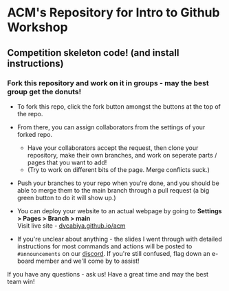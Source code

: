 # ACM's Repository for Intro to Github Workshop
## Competition skeleton code! (and install instructions)

### Fork this repository and work on it in groups - may the best group get the donuts!

- To fork this repo, click the fork button amongst the buttons at the top of the repo.
- From there, you can assign collaborators from the settings of your forked repo.
  - Have your collaborators accept the request, then clone your repository, make their own branches, and work on seperate parts / pages that you want to add!
  - (Try to work on different bits of the page. Merge conflicts suck.)
- Push your branches to your repo when you're done, and you should be able to merge them to the main branch through a pull request (a big green button to do it will show up.)
- You can deploy your website to an actual webpage by going to **Settings > Pages > Branch > main**  
Visit live site - [dvcabiya.github.io/acm](https://dvcabiya.github.io/acm)

- If you're unclear about anything - the slides I went through with detailed instructions for most commands and actions will be posted to `#announcements` on our [discord](https://discord.gg/6AzbZxhX). If you're still confused, flag down an e-board member and we'll come by to assist!

If you have any questions - ask us! Have a great time and may the best team win!
